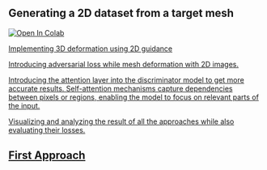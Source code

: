 <h2>Generating a 2D dataset from a target mesh</h2><a href= "https://colab.research.google.com/github/shahkarKhan24/Anomaly-Detection-Using-Adverserial-Training/blob/main/DL_Baseline_Non_Sota_PyLightning.ipynb?authuser=1">   <img src="https://colab.research.google.com/assets/colab-badge.svg" alt="Open In Colab"/>

Implementing 3D deformation using 2D guidance

Introducing adversarial loss while mesh deformation with 2D images.

Introducing the attention layer into the discriminator model to get more accurate results. Self-attention mechanisms capture dependencies between pixels or regions, enabling the model to focus on relevant parts of the input.

Visualizing and analyzing the result of all the approaches while also evaluating their losses.

<h2>First Approach</h2>
